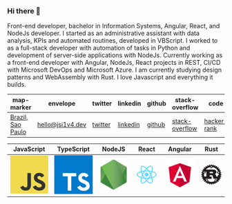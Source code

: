 ### Hi there 👋

Front-end developer, bachelor in Information Systems, Angular, React, and NodeJs developer.
I started as an administrative assistant with data analysis, KPIs and automated routines, developed in VBScript. I worked to as a full-stack developer with automation of tasks in Python and development of server-side applications with NodeJs. Currently working as a front-end developer with Angular, NodeJs, React projects in REST, CI/CD with Microsoft DevOps and Microsoft Azure. I am currently studying design patterns and WebAssembly with Rust. I love Javascript and everything it builds.

map-marker | envelope | twitter | linkedin | github | stack-overflow | code
------------ | ------------- | ------------ | ------------- | ------------ | ------------- | ------------
[Brazil, Sao Paulo](https://www.google.com.br/maps/search/Brazil,+Sao+Paulo) | [hello@jsi1v4.dev](mailto:hello@jsi1v4.dev) | [twitter](https://twitter.com/jsi1v4) | [linkedin](https://www.linkedin.com/in/jsi1v4) | [github](https://github.com/jsi1v4) | [stack-overflow](https://stackoverflow.com/users/14374698/jsi1v4) | [hacker-rank](https://www.hackerrank.com/profile/jsi1v4)

JavaScript | TypeScript | NodeJS | React | Angular | Rust
------------ | ------------ | ------------ | ------------ | ------------ | ------------
[![](https://raw.githubusercontent.com/github/explore/80688e429a7d4ef2fca1e82350fe8e3517d3494d/topics/javascript/javascript.png)](https://github.com/topics/javascript) | [![](https://raw.githubusercontent.com/github/explore/6c6508f34230f0ac0d49e847a326429eefbfc030/topics/typescript/typescript.png)](https://github.com/topics/typescript) | [![](https://raw.githubusercontent.com/github/explore/fd96fceccf8c42c99cbe29cf0f8dcc4736fcb85a/topics/nodejs/nodejs.png)](https://github.com/topics/nodejs) | [![](https://raw.githubusercontent.com/github/explore/46beb428f6ba77f5de33ba7633402379aba5d92d/topics/react/react.png)](https://github.com/topics/react) | [![](https://raw.githubusercontent.com/github/explore/80688e429a7d4ef2fca1e82350fe8e3517d3494d/topics/angular/angular.png)](https://github.com/topics/angular) | [![](https://raw.githubusercontent.com/github/explore/80688e429a7d4ef2fca1e82350fe8e3517d3494d/topics/rust/rust.png)](https://github.com/topics/rust)
